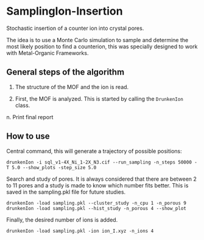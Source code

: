 # SamplingIon-Insertion

Stochastic insertion of a counter ion into crystal pores.

The idea is to use a Monte Carlo simulation to sample and determine the most likely position to find a counterion, this was specially designed to work with Metal-Organic Frameworks.

## General steps of the algorithm

1. The structure of the MOF and the ion is read.

2. First, the MOF is analyzed. This is started by calling the `DrunkenIon` class. 



n. Print final report

## How to use

Central command, this will generate a trajectory of possible positions:

```
drunkenIon -i sql_v1-4X_Ni_1-2X_N3.cif --run_sampling -n_steps 50000 -T 5.0 --show_plots -step_size 5.0
```

Search and study of pores. It is always considered that there are between 2 to 11 pores and a study is made to know which number fits better. This is saved in the sampling.pkl file for future studies.

```
drunkenIon -load sampling.pkl --cluster_study -n_cpu 1 -n_porous 9
drunkenIon -load sampling.pkl --hist_study -n_porous 4 --show_plot
```

Finally, the desired number of ions is added.
```
drunkenIon -load sampling.pkl -ion ion_I.xyz -n_ions 4
```





